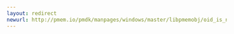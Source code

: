 ```yaml
---
layout: redirect
newurl: http://pmem.io/pmdk/manpages/windows/master/libpmemobj/oid_is_null.3.html
---
```

